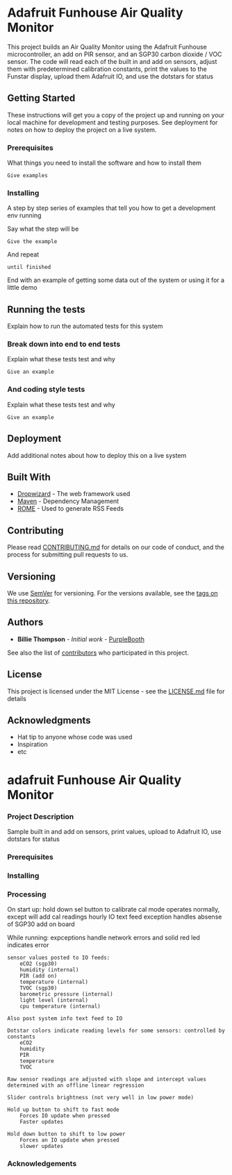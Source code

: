 # Adafruit Funhouse Air Quality Monitor

This project builds an Air Quality Monitor using the Adafruit Funhouse microcontroller, an add on PIR sensor, and an SGP30 carbon dioxide / VOC sensor. The code will read each of the built in and add on sensors, adjust them with predetermined calibration constants, print the values to the Funstar display, upload them Adafruit IO, and use the dotstars for status

## Getting Started

These instructions will get you a copy of the project up and running on your local machine for development and testing purposes. See deployment for notes on how to deploy the project on a live system.

### Prerequisites

What things you need to install the software and how to install them

```
Give examples
```

### Installing

A step by step series of examples that tell you how to get a development env running

Say what the step will be

```
Give the example
```

And repeat

```
until finished
```

End with an example of getting some data out of the system or using it for a little demo

## Running the tests

Explain how to run the automated tests for this system

### Break down into end to end tests

Explain what these tests test and why

```
Give an example
```

### And coding style tests

Explain what these tests test and why

```
Give an example
```

## Deployment

Add additional notes about how to deploy this on a live system

## Built With

* [Dropwizard](http://www.dropwizard.io/1.0.2/docs/) - The web framework used
* [Maven](https://maven.apache.org/) - Dependency Management
* [ROME](https://rometools.github.io/rome/) - Used to generate RSS Feeds

## Contributing

Please read [CONTRIBUTING.md](https://gist.github.com/PurpleBooth/b24679402957c63ec426) for details on our code of conduct, and the process for submitting pull requests to us.

## Versioning

We use [SemVer](http://semver.org/) for versioning. For the versions available, see the [tags on this repository](https://github.com/your/project/tags). 

## Authors

* **Billie Thompson** - *Initial work* - [PurpleBooth](https://github.com/PurpleBooth)

See also the list of [contributors](https://github.com/your/project/contributors) who participated in this project.

## License

This project is licensed under the MIT License - see the [LICENSE.md](LICENSE.md) file for details

## Acknowledgments

* Hat tip to anyone whose code was used
* Inspiration
* etc





# adafruit Funhouse Air Quality Monitor

### Project Description

Sample built in and add on sensors, print values, upload to Adafruit IO, use dotstars for status

### Prerequisites

### Installing

### Processing

On start up: hold down sel button to calibrate
    cal mode operates normally, except will add cal readings hourly IO text feed 
    exception handles absense of SGP30 add on board

While running:
    expceptions handle network errors and solid red led indicates error

    sensor values posted to IO feeds:
        eCO2 (sgp30)
        humidity (internal)
        PIR (add on)
        temperature (internal)
        TVOC (sgp30)
        barometric pressure (internal)
        light level (internal)
        cpu temperature (internal)
    
    Also post system info text feed to IO
    
    Dotstar colors indicate reading levels for some sensors: controlled by constants
        eCO2
        humidity
        PIR
        temperature
        TVOC
    
    Raw sensor readings are adjusted with slope and intercept values determined with an offline linear regression
    
    Slider controls brightness (not very well in low power mode)
    
    Hold up button to shift to fast mode
        Forces IO update when pressed
        Faster updates
    
    Hold down button to shift to low power
        Forces an IO update when pressed
        slower updates

### Acknowledgements
